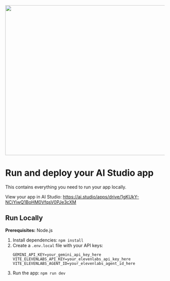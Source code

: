 <div align="center">
<img width="1200" height="475" alt="GHBanner" src="https://github.com/user-attachments/assets/0aa67016-6eaf-458a-adb2-6e31a0763ed6" />
</div>

# Run and deploy your AI Studio app

This contains everything you need to run your app locally.

View your app in AI Studio: https://ai.studio/apps/drive/1gKUkY-NCiYiwQ1BoHM0VfqsV0PJe3cXM

## Run Locally

**Prerequisites:**  Node.js

1. Install dependencies:
   `npm install`
2. Create a `.env.local` file with your API keys:
   ```
   GEMINI_API_KEY=your_gemini_api_key_here
   VITE_ELEVENLABS_API_KEY=your_elevenlabs_api_key_here
   VITE_ELEVENLABS_AGENT_ID=your_elevenlabs_agent_id_here
   ```
3. Run the app:
   `npm run dev`
